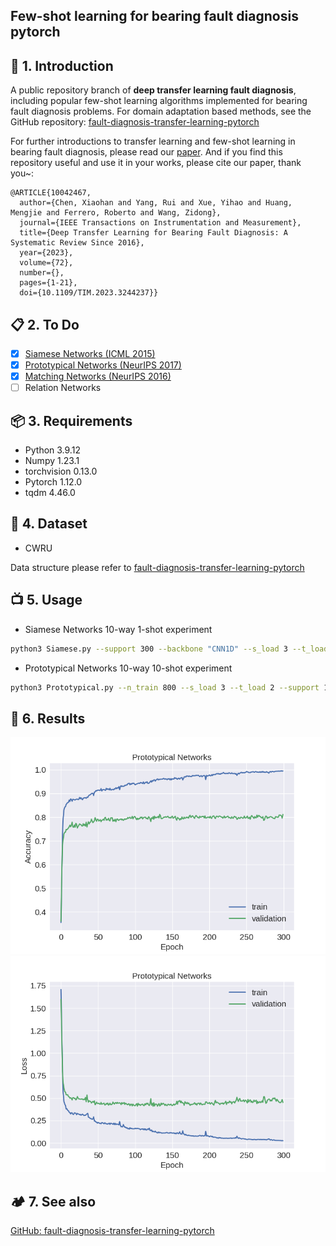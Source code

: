 ## Few-shot learning for bearing fault diagnosis pytorch

## :book: 1. Introduction
A public repository branch of **deep transfer learning fault diagnosis**, including popular few-shot learning algorithms implemented for bearing fault diagnosis problems. For domain adaptation based methods, see the GitHub repository: [fault-diagnosis-transfer-learning-pytorch](https://github.com/Xiaohan-Chen/fault-diagnosis-transfer-learning-pytorch)

For further introductions to transfer learning and few-shot learning in bearing fault diagnosis, please read our [paper](https://ieeexplore.ieee.org/document/10042467). And if you find this repository useful and use it in your works, please cite our paper, thank you~:
```
@ARTICLE{10042467,
  author={Chen, Xiaohan and Yang, Rui and Xue, Yihao and Huang, Mengjie and Ferrero, Roberto and Wang, Zidong},
  journal={IEEE Transactions on Instrumentation and Measurement}, 
  title={Deep Transfer Learning for Bearing Fault Diagnosis: A Systematic Review Since 2016}, 
  year={2023},
  volume={72},
  number={},
  pages={1-21},
  doi={10.1109/TIM.2023.3244237}}
```

## :clipboard: 2. To Do
- [x] [Siamese Networks (ICML 2015)](https://www.cs.cmu.edu/~rsalakhu/papers/oneshot1.pdf)
- [x] [Prototypical Networks (NeurIPS 2017)](https://arxiv.org/abs/1703.05175)
- [x] [Matching Networks (NeurIPS 2016)](https://arxiv.org/abs/1606.04080)
- [ ] Relation Networks

## :package: 3. Requirements
- Python 3.9.12
- Numpy 1.23.1
- torchvision 0.13.0
- Pytorch 1.12.0
- tqdm 4.46.0

## :pouch: 4. Dataset
- CWRU

Data structure please refer to [fault-diagnosis-transfer-learning-pytorch](https://github.com/Xiaohan-Chen/fault-diagnosis-transfer-learning-pytorch)

## :tv: 5. Usage
- Siamese Networks 10-way 1-shot experiment
```bash
python3 Siamese.py --support 300 --backbone "CNN1D" --s_load 3 --t_load 2
```


- Prototypical Networks 10-way 10-shot experiment

```bash
python3 Prototypical.py --n_train 800 --s_load 3 --t_load 2 --support 10 --query 10
```

## :flashlight: 6. Results
![](./History/prototypical_acc.png)
![](./History/prototypical_loss.png)

## :camping: 7. See also
[GitHub: fault-diagnosis-transfer-learning-pytorch](https://github.com/Xiaohan-Chen/fault-diagnosis-transfer-learning-pytorch)